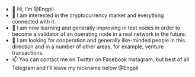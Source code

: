 - 👋 Hi, I’m @Engpil
- 👀 I am interested in the cryptocurrency market and everything connected with it. 
- 🌱 I am now learning and generally improving in test nodes in order to become a validator of an operating node in a real network in the future.
- 💞️ I am looking for cooperation and generally like-minded people in this direction and in a number of other areas, for example, venture transactions.
- 📫 You can contact me on Twitter on Facebook Instagram, but best of all Telegram and I’ll leave my nickname below @Engpil

<!---
Engpil/Engpil is a ✨ special ✨ repository because its `README.md` (this file) appears on your GitHub profile.
You can click the Preview link to take a look at your changes.
--->
